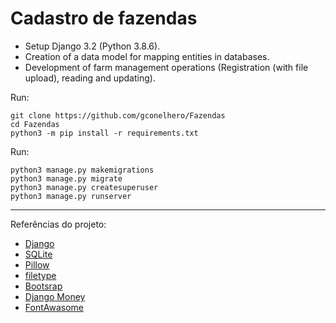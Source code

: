 <h1>Cadastro de fazendas</h1>

* Setup Django 3.2 (Python 3.8.6).
* Creation of a data model for mapping entities in databases.
* Development of farm management operations (Registration (with file upload), reading and updating).

Run:
```
git clone https://github.com/gconelhero/Fazendas
cd Fazendas
python3 -m pip install -r requirements.txt
```
Run:
```
python3 manage.py makemigrations
python3 manage.py migrate
python3 manage.py createsuperuser
python3 manage.py runserver
```
<hr>
Referências do projeto:

* [Django](https://www.djangoproject.com/)
* [SQLite](https://www.sqlite.org/index.html)
* [Pillow](https://python-pillow.org/)
* [filetype](https://github.com/h2non/filetype.py)
* [Bootsrap](https://getbootstrap.com/docs/4.1/getting-started/introduction/)
* [Django Money](https://github.com/django-money/django-money)
* [FontAwasome](https://fontawesome.com/)
